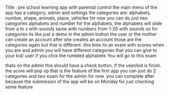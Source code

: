 Title : pre school learning app with parental control
the main menu of the app has a category, admin and settings
the categories are: alphabets, number, shape, animals, place, vehicles
for now you can do just two categories alphabets and number
for the alphabets, the alphabets will slide from a to z with sounds
same with numbers from 1-20 with sounds
so for categories its like just a demo
in the admin button
the user or the mother can create an account
after she creates an account
those are the categories again but that is different. this time its an exam with scores
when you are and admin you will have different categories that you can give to your kid/ user
if you click the rumbled alphabets
You will go to this exam

thats on the admin
this should have a check button. if the user/kid is finish. the score will pop up
that is the feature of the first app
you can just do 2 categories and two exam for the admin for now. you can complete after
because the submission of the app will be on Monday for just checking some feature